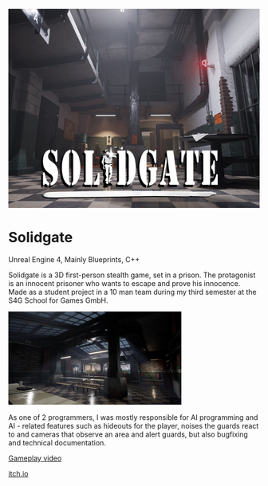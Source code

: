 ![thumbnail1](/Images/thumbnail1.png)

# Solidgate

Unreal Engine 4, Mainly Blueprints, C++

Solidgate is a 3D first-person stealth game, set in a prison. The protagonist is an innocent prisoner who wants to escape and prove his innocence. Made as a student project in a 10 man team during my third semester at the S4G School for Games GmbH. 

![thumbnail](/Images/thumbnail.png)

As one of 2 programmers, I was mostly responsible for AI programming and AI - related features such as hideouts for
the player, noises the guards react to and cameras that observe an area and alert guards,
but also bugfixing and technical documentation.

[Gameplay video](https://www.facebook.com/108075654010291/videos/185405822881402/)

[itch.io](https://s4g.itch.io/solidgate)
